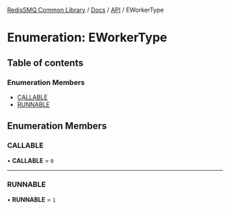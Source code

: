 [RedisSMQ Common Library](../../../README.md) / [Docs](../../README.md) / [API](../README.md) / EWorkerType

# Enumeration: EWorkerType

## Table of contents

### Enumeration Members

- [CALLABLE](EWorkerType.md#callable)
- [RUNNABLE](EWorkerType.md#runnable)

## Enumeration Members

### CALLABLE

• **CALLABLE** = ``0``

___

### RUNNABLE

• **RUNNABLE** = ``1``
